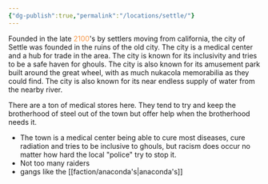 ```yaml
---
{"dg-publish":true,"permalink":"/locations/settle/"}
---
```




Founded in the late <font color="#f79646">2100</font>'s by settlers moving from california, the city of Settle was founded in the ruins of the old city. 
The city is a medical center and a hub for trade in the area. The city is known for its inclusivity and tries to be a safe haven for ghouls. 
The city is also known for its amusement park built around the great wheel, with as much nukacola memorabilia as they could find. 
The city is also known for its near endless supply of water from the nearby river.

There are a ton of medical stores here. 
They tend to try and keep the brotherhood of steel out of the town but offer help when the brotherhood needs it. 
 - The town is a medical center being able to cure most diseases, cure radiation and tries to be inclusive to ghouls, but racism does occur no matter how hard the local "police" try to stop it.
 - Not too many raiders
 - gangs like the [[faction/anaconda's\|anaconda's]]
